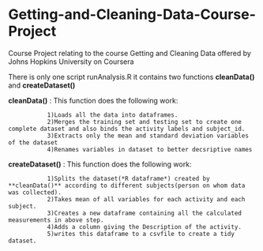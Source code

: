 # Getting-and-Cleaning-Data-Course-Project
Course Project relating to the course Getting and Cleaning Data offered by Johns Hopkins University on Coursera

There is only one script runAnalysis.R it contains two functions **cleanData()** and **createDataset()**

**cleanData()** : This function does the following work:
               
               1)Loads all the data into dataframes.
               2)Merges the training set and testing set to create one complete dataset and also binds the activity labels and subject_id.
               3)Extracts only the mean and standard deviation variables of the dataset
               4)Renames variables in dataset to better decsriptive names 
**createDataset()** : This function does the following work:

               1)Splits the dataset(*R dataframe*) created by **cleanData()** according to different subjects(person on whom data was collected).
               2)Takes mean of all variables for each activity and each subject.
               3)Creates a new dataframe containing all the calculated measurements in above step.
               4)Adds a column giving the Description of the activity.
               5)writes this dataframe to a csvfile to create a tidy dataset.
               
